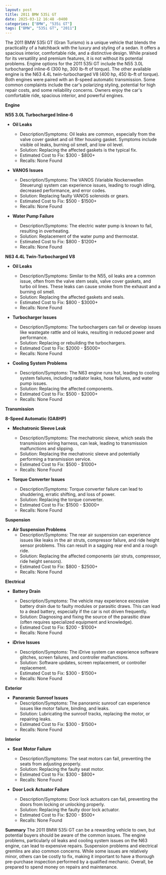 ```yaml
---
layout: post
title: 2011 BMW 535i GT
date: 2025-03-12 16:48 -0400
categories: ["BMW", "535i GT"]
tags: ["BMW", "535i GT", "2011"]
---
```

The 2011 BMW 535i GT (Gran Turismo) is a unique vehicle that blends the practicality of a hatchback with the luxury and styling of a sedan. It offers a spacious interior, comfortable ride, and a distinctive design. While praised for its versatility and premium features, it is not without its potential problems. Engine options for the 2011 535i GT include the N55 3.0L turbocharged inline-6 (300 hp, 300 lb-ft of torque). The other available engine is the N63 4.4L twin-turbocharged V8 (400 hp, 450 lb-ft of torque). Both engines were paired with an 8-speed automatic transmission. Some common complaints include the car's polarizing styling, potential for high repair costs, and some reliability concerns. Owners enjoy the car's comfortable ride, spacious interior, and powerful engines.

**Engine**

**N55 3.0L Turbocharged Inline-6**

*   **Oil Leaks**
    *   Description/Symptoms: Oil leaks are common, especially from the valve cover gasket and oil filter housing gasket. Symptoms include visible oil leaks, burning oil smell, and low oil level.
    *   Solution: Replacing the affected gaskets is the typical fix.
    *   Estimated Cost to Fix: $300 - $800+
    *   Recalls: None Found

*   **VANOS Issues**
    *   Description/Symptoms: The VANOS (Variable Nockenwellen Steuerung) system can experience issues, leading to rough idling, decreased performance, and error codes.
    *   Solution: Replacing faulty VANOS solenoids or gears.
    *   Estimated Cost to Fix: $500 - $1500+
    *   Recalls: None Found

*   **Water Pump Failure**
    *   Description/Symptoms: The electric water pump is known to fail, resulting in overheating.
    *   Solution: Replacement of the water pump and thermostat.
    *   Estimated Cost to Fix: $800 - $1200+
    *   Recalls: None Found

**N63 4.4L Twin-Turbocharged V8**

*   **Oil Leaks**
    *   Description/Symptoms: Similar to the N55, oil leaks are a common issue, often from the valve stem seals, valve cover gaskets, and turbo oil lines. These leaks can cause smoke from the exhaust and a burning oil smell.
    *   Solution: Replacing the affected gaskets and seals.
    *   Estimated Cost to Fix: $800 - $3000+
    *   Recalls: None Found

*   **Turbocharger Issues**
    *   Description/Symptoms: The turbochargers can fail or develop issues like wastegate rattle and oil leaks, resulting in reduced power and performance.
    *   Solution: Replacing or rebuilding the turbochargers.
    *   Estimated Cost to Fix: $2000 - $5000+
    *   Recalls: None Found

*   **Cooling System Problems**
    *   Description/Symptoms: The N63 engine runs hot, leading to cooling system failures, including radiator leaks, hose failures, and water pump issues.
    *   Solution: Replacing the affected components.
    *   Estimated Cost to Fix: $500 - $2000+
    *   Recalls: None Found

**Transmission**

**8-Speed Automatic (GA8HP)**

*   **Mechatronic Sleeve Leak**
    *   Description/Symptoms: The mechatronic sleeve, which seals the transmission wiring harness, can leak, leading to transmission malfunctions and slipping.
    *   Solution: Replacing the mechatronic sleeve and potentially performing a transmission service.
    *   Estimated Cost to Fix: $500 - $1000+
    *   Recalls: None Found

*   **Torque Converter Issues**
    *   Description/Symptoms: Torque converter failure can lead to shuddering, erratic shifting, and loss of power.
    *   Solution: Replacing the torque converter.
    *   Estimated Cost to Fix: $1500 - $3000+
    *   Recalls: None Found

**Suspension**

*   **Air Suspension Problems**
    *   Description/Symptoms: The rear air suspension can experience issues like leaks in the air struts, compressor failure, and ride height sensor problems. This can result in a sagging rear end and a rough ride.
    *   Solution: Replacing the affected components (air struts, compressor, ride height sensors).
    *   Estimated Cost to Fix: $800 - $2500+
    *   Recalls: None Found

**Electrical**

*   **Battery Drain**
    *   Description/Symptoms: The vehicle may experience excessive battery drain due to faulty modules or parasitic draws. This can lead to a dead battery, especially if the car is not driven frequently.
    *   Solution: Diagnosing and fixing the source of the parasitic draw (often requires specialized equipment and knowledge).
    *   Estimated Cost to Fix: $200 - $1000+
    *   Recalls: None Found

*   **iDrive Issues**
    *   Description/Symptoms: The iDrive system can experience software glitches, screen failures, and controller malfunctions.
    *   Solution: Software updates, screen replacement, or controller replacement.
    *   Estimated Cost to Fix: $300 - $1500+
    *   Recalls: None Found

**Exterior**

*   **Panoramic Sunroof Issues**
    *   Description/Symptoms: The panoramic sunroof can experience issues like motor failure, binding, and leaks.
    *   Solution: Lubricating the sunroof tracks, replacing the motor, or repairing leaks.
    *   Estimated Cost to Fix: $300 - $1500+
    *   Recalls: None Found

**Interior**

*   **Seat Motor Failure**
    *   Description/Symptoms: The seat motors can fail, preventing the seats from adjusting properly.
    *   Solution: Replacing the faulty seat motor.
    *   Estimated Cost to Fix: $300 - $800+
    *   Recalls: None Found

*   **Door Lock Actuator Failure**
    *   Description/Symptoms: Door lock actuators can fail, preventing the doors from locking or unlocking properly.
    *   Solution: Replacing the faulty door lock actuator.
    *   Estimated Cost to Fix: $200 - $500+
    *   Recalls: None Found

**Summary**
The 2011 BMW 535i GT can be a rewarding vehicle to own, but potential buyers should be aware of the common issues. The engine problems, particularly oil leaks and cooling system issues on the N63 engine, can lead to expensive repairs. Suspension problems and electrical gremlins are also common concerns. While some issues are relatively minor, others can be costly to fix, making it important to have a thorough pre-purchase inspection performed by a qualified mechanic. Overall, be prepared to spend money on repairs and maintenance.

